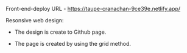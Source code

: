 Front-end-deploy URL - https://taupe-cranachan-9ce39e.netlify.app/



Resonsive web design:
   
   - The design is create to Github page.
   
   - The page is created by using the grid method.
